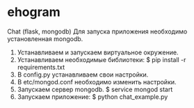 # ehogram
Chat
(flask, mongodb)
Для запуска приложения необходимо установленная mongodb.
1.	Устанавливаем и запускаем виртуальное окружение.
2. 	Устанавливаем необходимые библиотеки:
		$ pip install -r requirements.txt
3.	В config.py устанавливаем свои настройки.
4.	В etc/mongod.conf необходимо изменить настройки.
5. 	Запускаем сервер mongodb.
		$ service mongod start
6. 	Запускаем приложение:
		$ python chat_example.py

